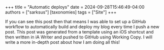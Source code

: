 +++
title = "Automatic deploys"
date = 2024-09-28T15:46:49-04:00
authors = ["sarksus"]
[taxonomies]
tags = ["Site"]
+++

If you can see this post then that means I was able to set up a GitHub workflow to automatically build and deploy my blog every time I push a new post. This post was generated from a template using an iOS shortcut and then written in iA Writer and pushed to GitHub using Working Copy. I will write a more in-depth post about how I am doing all this!